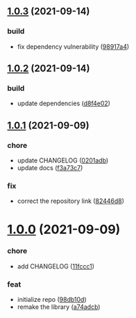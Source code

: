 ## [1.0.3](https://github.com/Samarium150/qr-ts/compare/v1.0.2...v1.0.3) (2021-09-14)


### build

* fix dependency vulnerability ([98917a4](https://github.com/Samarium150/qr-ts/commit/98917a4ed18646444996f844bbabe719f9f00c51))



## [1.0.2](https://github.com/Samarium150/qr-ts/compare/v1.0.1...v1.0.2) (2021-09-14)


### build

* update dependencies ([d8f4e02](https://github.com/Samarium150/qr-ts/commit/d8f4e021de3b43e8c8d05aec5927178e32dcc85c))



## [1.0.1](https://github.com/Samarium150/qr-ts/compare/v1.0.0...v1.0.1) (2021-09-09)


### chore

* update CHANGELOG ([0201adb](https://github.com/Samarium150/qr-ts/commit/0201adb6459479c3c294d97eaea522fe6fd5ed95))
* update docs ([f3a73c7](https://github.com/Samarium150/qr-ts/commit/f3a73c702d1dd4d6fab1f80cc8f6653491d3bd6a))

### fix

* correct the repository link ([82446d8](https://github.com/Samarium150/qr-ts/commit/82446d8d7a5ffa0ac277a776f1eafab2ee1a299d))



# [1.0.0](https://github.com/Samarium150/qr-ts/compare/98db10d36c1a42453a48a6a6127ffcaccf81af2c...v1.0.0) (2021-09-09)


### chore

* add CHANGELOG ([11fccc1](https://github.com/Samarium150/qr-ts/commit/11fccc1d8dd57b3bb3545ab0ea18cdee0fd85f34))

### feat

* initialize repo ([98db10d](https://github.com/Samarium150/qr-ts/commit/98db10d36c1a42453a48a6a6127ffcaccf81af2c))
* remake the library ([a74adcb](https://github.com/Samarium150/qr-ts/commit/a74adcb9792edb3ff4dc4585b6e56654a5b19224))



